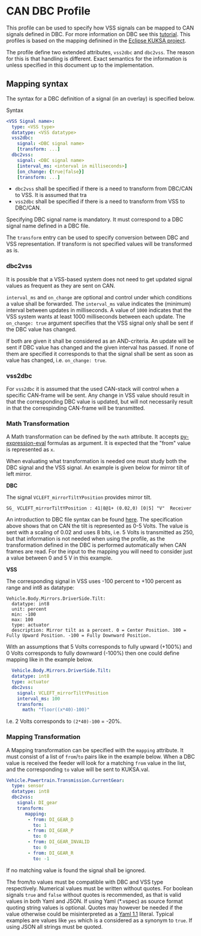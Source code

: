 # CAN DBC Profile

This profile can be used to specify how VSS signals can be mapped to CAN signals defined in DBC.
For more information on DBC see this [tutorial](https://www.csselectronics.com/pages/can-dbc-file-database-intro).
This profiles is based on the mapping definined in the [Eclipse KUKSA project](https://github.com/eclipse-kuksa/kuksa-can-provider/blob/main/mapping/README.md).

The profile define two extended attributes, `vss2dbc` and `dbc2vss`.
The reason for this is that handling is different.
Exact semantics for the information is unless specified in this document up to the implementation.


## Mapping syntax

The syntax for a DBC definition of a signal (in an overlay) is specified below.

Syntax

```yaml
<VSS Signal name>:
  type: <VSS type>
  datatype: <VSS datatype>
  vss2dbc:
    signal: <DBC signal name>
    [transform: ...]
  dbc2vss:
    signal: <DBC signal name>
    [interval_ms: <interval in milliseconds>]
    [on_change: {true|false}]
    [transform: ...]
```

* `dbc2vss` shall be specified if there is a need to transform from DBC/CAN to VSS.
  It is assumed that tra
* `vss2dbc` shall be specified if there is a need to transform from VSS to DBC/CAN.

Specifying DBC signal name is mandatory. It must correspond to a DBC signal name defined in a DBC file.

The `transform` entry can be used to specify conversion between DBC and VSS representation.
If transform is not specified values will be transformed as is.

### dbc2vss

It is possible that a VSS-based system does not need to get updated signal values as frequent as they are sent on CAN.

`interval_ms` and `on_change` are optional and control under which conditions a value shall be forwarded.
The `interval_ms` value indicates the (minimum) interval between updates in milliseconds. A value of `1000` indicates that the VSS system wants at least 1000 milliseconds between each update.
The `on_change: true` argument specifies that the VSS signal only shall be sent if the DBC value has changed.

If both are given it shall be considered as an AND-criteria. An update will be sent if DBC value has changed and the given interval has passed.
If none of them are specified it corresponds to that the signal shall be sent as soon as value has changed, i.e. `on_change: true`.

### vss2dbc

For `vss2dbc` it is assumed that the used CAN-stack will control when a specific CAN-frame will be sent. Any change in VSS value should result in that the corresponding DBC value is updated, but will not necessarily result in that the correspinding CAN-frame will be transmitted.

### Math Transformation

A Math transformation can be defined by the `math` attribute.
It accepts [py-expression-eval](https://github.com/AxiaCore/py-expression-eval/) formulas as argument.
It is expected that the "from" value is represented as `x`.

When evaluating what transformation is needed one must study both the DBC signal and the VSS signal. An example is given below for mirror tilt of left mirror.

**DBC**

The signal `VCLEFT_mirrorTiltYPosition` provides mirror tilt.

```
SG_ VCLEFT_mirrorTiltYPosition : 41|8@1+ (0.02,0) [0|5] "V"  Receiver
```

An introduction to DBC file syntax can be found [here](https://www.csselectronics.com/pages/can-dbc-file-database-intro).
The specification above shows that on CAN the tilt is represented as 0-5 Volts.
The value is sent with a scaling of 0.02 and uses 8 bits, i.e. 5 Volts is transmitted as 250,
but that information is not needed when using the profile,
as the transformation defined in the DBC is performed automatically when CAN frames are read.
For the input to the mapping you will need to consider just a value between 0 and 5 V in this example.

**VSS**

The corresponding signal in VSS uses -100 percent to +100 percent as range and int8 as datatype:

```
Vehicle.Body.Mirrors.DriverSide.Tilt:
  datatype: int8
  unit: percent
  min: -100
  max: 100
  type: actuator
  description: Mirror tilt as a percent. 0 = Center Position. 100 = Fully Upward Position. -100 = Fully Downward Position.
  ```

With an assumptions that 5 Volts corresponds to fully upward (+100%) and 0 Volts corresponds to
fully downward (-100%) then one could define mapping like in the example below.

```yaml
  Vehicle.Body.Mirrors.DriverSide.Tilt:
  datatype: int8
  type: actuator
  dbc2vss:
    signal: VCLEFT_mirrorTiltYPosition
    interval_ms: 100
    transform:
      math: "floor((x*40)-100)"
```

I.e. 2 Volts corresponds to `(2*40)-100` = -20%.

### Mapping Transformation

A Mapping transformation can be specified with the `mapping` attribute.
It must consist of a list of `from`/`to` pairs like in the example below.
When a DBC value is received the feeder will look for a matching `from` value in the list,
and the corresponding `to` value will be sent to KUKSA.val.

```yaml
Vehicle.Powertrain.Transmission.CurrentGear:
  type: sensor
  datatype: int8
  dbc2vss:
    signal: DI_gear
    transform:
       mapping:
        - from: DI_GEAR_D
          to: 1
        - from: DI_GEAR_P
          to: 0
        - from: DI_GEAR_INVALID
          to: 0
        - from: DI_GEAR_R
          to: -1
```

If no matching value is found the signal shall be ignored.

The from/to values must be compatible with DBC and VSS type respectively.
Numerical values must be written without quotes.
For boolean signals `true` and `false` without quotes is recommended, as that is valid values in both Yaml and JSON.
If using Yaml (*.vspec) as source format quoting string values is optional.
Quotes may however be needed if the value otherwise could be misinterpreted as a [Yaml 1.1](https://yaml.org/type/bool.html)
literal. Typical examples are values like `yes` which is a considered as a synonym to `true`.
If using JSON all strings must be quoted.

